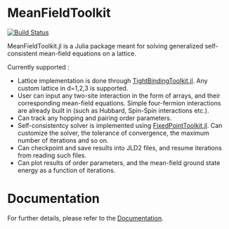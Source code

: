 # MeanFieldToolkit

[![Build Status](https://github.com/Anjishnubose/MeanFieldToolkit.jl/actions/workflows/CI.yml/badge.svg?branch=main)](https://github.com/Anjishnubose/MeanFieldToolkit.jl/actions/workflows/CI.yml?query=branch%3Amain)

MeanFieldToolkit.jl is a Julia package meant for solving generalized self-consistent mean-field equations on a lattice.

Currently supported :
* Lattice implementation is done through [TightBindingToolkit.jl](https://github.com/Anjishnubose/TightBindingToolkit.jl). Any custom lattice in d=1,2,3 is supported.
* User can input any two-site interaction in the form of arrays, and their corresponding mean-field equations. Simple four-fermion interactions are already built in (such as Hubbard, Spin-Spin interactions etc.).
* Can track any hopping and pairing order parameters.
* Self-consistentcy solver is implemented using [FixedPointToolkit.jl](https://github.com/Anjishnubose/FixedPointToolkit.jl). Can customize the solver, the tolerance of convergence, the maximum number of iterations and so on.
* Can checkpoint and save results into JLD2 files, and resume iterations from reading such files.
* Can plot results of order parameters, and the mean-field ground state energy as a function of iterations.

# Documentation

For further details, please refer to the [Documentation](https://anjishnubose.github.io/MeanFieldToolkit.jl/dev/).